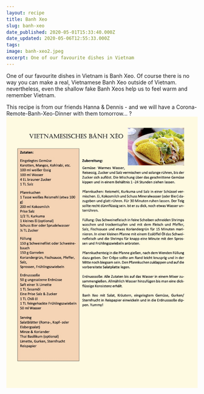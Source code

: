 ```yaml
---
layout: recipe
title: Banh Xeo
slug: banh-xeo
date_published: 2020-05-01T15:33:40.000Z
date_updated: 2020-05-06T12:55:33.000Z
tags:
image: banh-xeo2.jpeg
excerpt: One of our favourite dishes in Vietnam
---
```


One of our favourite dishes in Vietnam is Banh Xeo. Of course there is no way you can make a real, Vietnamese Banh Xeo outside of Vietnam. nevertheless, even the shallow fake Banh Xeos help us to feel warm and remember Vietnam.

This recipe is from our friends Hanna & Dennis - and we will have a Corona-Remote-Banh-Xeo-Dinner with them tomorrow... ?
![](Vietnamesisches-Banh-xeo-Rezept.jpg)
